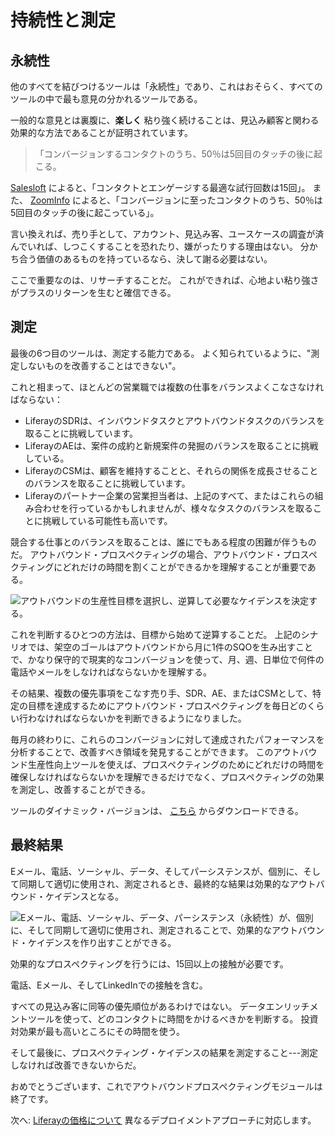# 持続性と測定

## 永続性

他のすべてを結びつけるツールは「永続性」であり、これはおそらく、すべてのツールの中で最も意見の分かれるツールである。

一般的な意見とは裏腹に、**楽しく** 粘り強く続けることは、見込み顧客と関わる効果的な方法であることが証明されています。

> 「コンバージョンするコンタクトのうち、50％は5回目のタッチの後に起こる。

[Salesloft](https://pages.salesloft.com/rs/432-WAJ-793/images/33%20Tips%20for%20Optimizing%20B2B%20Sales%20Emails%20eBook.pdf?mkt_tok=NDMyLVdBSi03OTMAAAF9m1SHnRS1iDQqLvHu0D3bFwd2pc2WCy-UKAdmmWQOGz-6DViCCgC4OQKpG9r6aChNmAJ2IqiLavPIjflUUTytHTF-WqfNZgIe71uWadA&ref=blog.lavender.ai) によると、「コンタクトとエンゲージする最適な試行回数は15回」。  また、 [ZoomInfo](https://pipeline.zoominfo.com/sales/sales-follow-up-statistics) によると、「コンバージョンに至ったコンタクトのうち、50％は5回目のタッチの後に起こっている」。

言い換えれば、売り手として、アカウント、見込み客、ユースケースの調査が済んでいれば、しつこくすることを恐れたり、嫌がったりする理由はない。 分かち合う価値のあるものを持っているなら、決して謝る必要はない。

ここで重要なのは、リサーチすることだ。 これができれば、心地よい粘り強さがプラスのリターンを生むと確信できる。

## 測定

最後の6つ目のツールは、測定する能力である。 よく知られているように、"測定しないものを改善することはできない"。

これと相まって、ほとんどの営業職では複数の仕事をバランスよくこなさなければならない：

* LiferayのSDRは、インバウンドタスクとアウトバウンドタスクのバランスを取ることに挑戦しています。
* LiferayのAEは、案件の成約と新規案件の発掘のバランスを取ることに挑戦している。
* LiferayのCSMは、顧客を維持することと、それらの関係を成長させることのバランスを取ることに挑戦しています。
* Liferayのパートナー企業の営業担当者は、上記のすべて、またはこれらの組み合わせを行っているかもしれませんが、様々なタスクのバランスを取ることに挑戦している可能性も高いです。

競合する仕事とのバランスを取ることは、誰にでもある程度の困難が伴うものだ。 アウトバウンド・プロスペクティングの場合、アウトバウンド・プロスペクティングにどれだけの時間を割くことができるかを理解することが重要である。

![アウトバウンドの生産性目標を選択し、逆算して必要なケイデンスを決定する。](./persistence-measurement/images/01.png)

これを判断するひとつの方法は、目標から始めて逆算することだ。 上記のシナリオでは、架空のゴールはアウトバウンドから月に1件のSQOを生み出すことで、かなり保守的で現実的なコンバージョンを使って、月、週、日単位で何件の電話やメールをしなければならないかを理解する。

その結果、複数の優先事項をこなす売り手、SDR、AE、またはCSMとして、特定の目標を達成するためにアウトバウンド・プロスペクティングを毎日どのくらい行わなければならないかを判断できるようになりました。

毎月の終わりに、これらのコンバージョンに対して達成されたパフォーマンスを分析することで、改善すべき領域を発見することができます。 このアウトバウンド生産性向上ツールを使えば、プロスペクティングのためにどれだけの時間を確保しなければならないかを理解できるだけでなく、プロスペクティングの効果を測定し、改善することができる。

ツールのダイナミック・バージョンは、 [こちら](https://learn.liferay.com/documents/d/guest/sdr-productivity-tool) からダウンロードできる。

## 最終結果

Eメール、電話、ソーシャル、データ、そしてパーシステンスが、個別に、そして同期して適切に使用され、測定されるとき、最終的な結果は効果的なアウトバウンド・ケイデンスとなる。

![Eメール、電話、ソーシャル、データ、パーシステンス（永続性）が、個別に、そして同期して適切に使用され、測定されることで、効果的なアウトバウンド・ケイデンスを作り出すことができる。](./persistence-measurement/images/02.png)

効果的なプロスペクティングを行うには、15回以上の接触が必要です。

電話、Eメール、そしてLinkedInでの接触を含む。

すべての見込み客に同等の優先順位があるわけではない。 データエンリッチメントツールを使って、どのコンタクトに時間をかけるべきかを判断する。 投資対効果が最も高いところにその時間を使う。

そして最後に、プロスペクティング・ケイデンスの結果を測定すること---測定しなければ改善できないからだ。

おめでとうございます、これでアウトバウンドプロスペクティングモジュールは終了です。

次へ: [Liferayの価格について](../liferay-pricing.md) 異なるデプロイメントアプローチに対応します。
